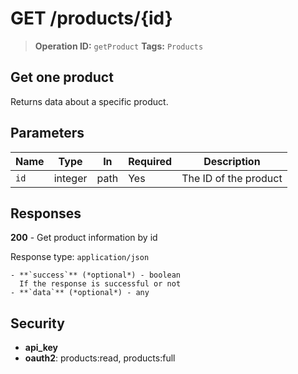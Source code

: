 # GET /products/{id}

> **Operation ID:** `getProduct`
> **Tags:** `Products`

## Get one product

Returns data about a specific product.

## Parameters

| Name | Type | In | Required | Description |
|------|------|-------|----------|-------------|
| `id` | integer | path | Yes | The ID of the product |

## Responses

**200** - Get product information by id

Response type: `application/json`

```
- **`success`** (*optional*) - boolean
  If the response is successful or not
- **`data`** (*optional*) - any
```


## Security

- **api_key**
- **oauth2**: products:read, products:full